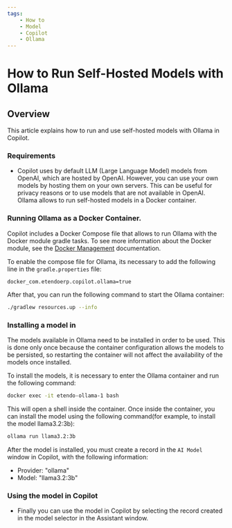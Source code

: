 ```yaml
---
tags:
    - How to
    - Model
    - Copilot
    - Ollama
---
```


# How to Run Self-Hosted Models with Ollama

## Overview

This article explains how to run and use self-hosted models with Ollama in Copilot.

### Requirements
- Copilot uses by default LLM (Large Language Model) models from OpenAI, which are hosted by OpenAI. However, you can use your own models by hosting them on your own servers. This can be useful for privacy reasons or to use models that are not available in OpenAI. Ollama allows to run self-hosted models in a Docker container.

### Running Ollama as a Docker Container.
Copilot includes a Docker Compose file that allows to run Ollama with the Docker module gradle tasks. To see more information about the Docker module, see the [Docker Management](../../etendo-classic/bundles/platform/docker-management.md) documentation.

To enable the compose file for Ollama, its necessary to add the following line in the `gradle.properties` file:

```properties
docker_com.etendoerp.copilot.ollama=true
```
After that, you can run the following command to start the Ollama container:

```bash
./gradlew resources.up --info
```

### Installing a model in 

The models available in Ollama need to be installed in order to be used. This is done only once because the container configuration allows the models to be persisted, so restarting the container will not affect the availability of the models once installed.

To install the models, it is necessary to enter the Ollama container and run the following command:

```bash
docker exec -it etendo-ollama-1 bash
```
This will open a shell inside the container. Once inside the container, you can install the model using the following command(for example, to install the model llama3.2:3b):

```bash
ollama run llama3.2:3b
```

After the model is installed, you must create a record in the ```AI Model``` window in Copilot, with the following information:
- Provider: "ollama"
- Model: "llama3.2:3b"

### Using the model in Copilot
- Finally you can use the model in Copilot by selecting the record created in the model selector in the Assistant window.